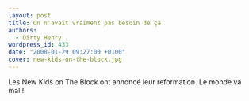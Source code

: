 ```yaml
---
layout: post
title: On n'avait vraiment pas besoin de ça
authors:
  - Dirty Henry
wordpress_id: 433
date: "2008-01-29 09:27:00 +0100"
cover: new-kids-on-the-block.jpg
---
```


Les New Kids on The Block ont annoncé leur reformation. Le monde va mal !
